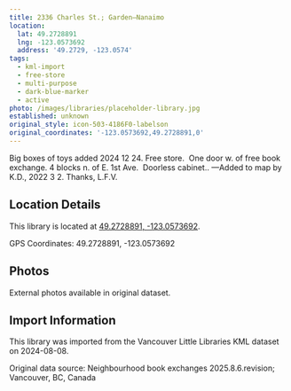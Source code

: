 ```yaml
---
title: 2336 Charles St.; Garden—Nanaimo
location:
  lat: 49.2728891
  lng: -123.0573692
  address: '49.2729, -123.0574'
tags:
  - kml-import
  - free-store
  - multi-purpose
  - dark-blue-marker
  - active
photo: /images/libraries/placeholder-library.jpg
established: unknown
original_style: icon-503-4186F0-labelson
original_coordinates: '-123.0573692,49.2728891,0'
---
```

Big boxes of toys added 2024 12 24.
Free store.  One door w. of free book exchange.
4 blocks n. of E. 1st Ave.  Doorless cabinet..
—Added to map by K.D., 2022 3 2. Thanks, L.F.V.

## Location Details

This library is located at [49.2728891, -123.0573692](https://www.google.com/maps?q=49.2728891,-123.0573692).

GPS Coordinates: 49.2728891, -123.0573692

## Photos

External photos available in original dataset.

## Import Information

This library was imported from the Vancouver Little Libraries KML dataset on 2024-08-08.

Original data source: Neighbourhood book exchanges 2025.8.6.revision; Vancouver, BC, Canada
